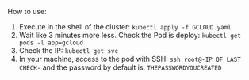 How to use:
1. Execute in the shell of the cluster: ```kubectl apply -f GCLOUD.yaml```
2. Wait like 3 minutes more less. Check the Pod is deploy: ```kubectl get pods -l app=gcloud```
3. Check the IP: ```kubectl get svc```
4. In your machine, access to the pod with SSH: ```ssh root@-IP OF LAST CHECK-``` and the password by default is: ```THEPASSWORDYOUCREATED```

